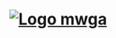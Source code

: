 # [![Logo mwga](https://i.ibb.co/J5wDzb2/screencapture-webdevfozie-github-io-mwga-2020-11-28-14-16-00.png "mwga")](https://webdevfozie.github.io/mwga/)
